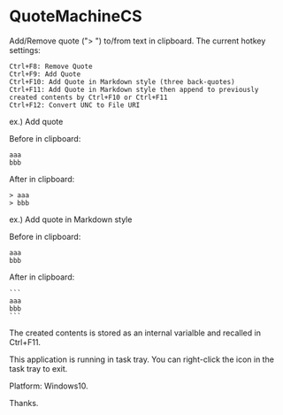 # QuoteMachineCS
Add/Remove quote ("> ") to/from text in clipboard.
The current hotkey settings:

    Ctrl+F8: Remove Quote
    Ctrl+F9: Add Quote
    Ctrl+F10: Add Quote in Markdown style (three back-quotes)
    Ctrl+F11: Add Quote in Markdown style then append to previously created contents by Ctrl+F10 or Ctrl+F11
    Ctrl+F12: Convert UNC to File URI

ex.) Add quote

Before in clipboard:

    aaa
    bbb


After in clipboard:

    > aaa
    > bbb

ex.) Add quote in Markdown style

Before in clipboard:

    aaa
    bbb


After in clipboard:

    ```
    aaa
    bbb
    ```

The created contents is stored as an internal varialble and recalled in Ctrl+F11.

This application is running in task tray. You can right-click the icon in the task tray to exit.

Platform: Windows10.

Thanks.
